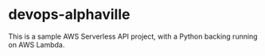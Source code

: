 # devops-alphaville

This is a sample AWS Serverless API project, with a Python backing running on AWS Lambda.
